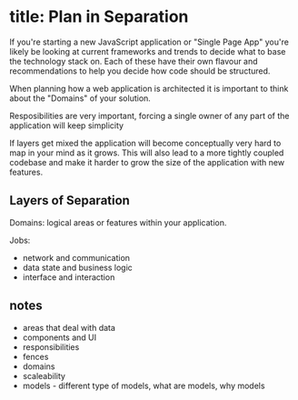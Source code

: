 # title: Plan in Separation

If you're starting a new JavaScript application or "Single Page App" you're likely be looking at current frameworks and trends to decide what to base the technology stack on. Each of these have their own flavour and recommendations to help you decide how code should be structured. 


When planning how a web application is architected it is important to think about the "Domains" of your solution.

Resposibilities are very important, forcing a single owner of any part of the application will keep simplicity

If layers get mixed the application will become conceptually very hard to map in your mind as it grows. This will also lead to a more tightly coupled codebase and make it harder to grow the size of the application with new features.

## Layers of Separation

Domains: logical areas or features within your application.

Jobs: 

 - network and communication
 - data state and business logic
 - interface and interaction

## notes

 - areas that deal with data
 - components and UI
 - responsibilities
 - fences
 - domains
 - scaleability
 - models - different type of models, what are models, why models
 
 